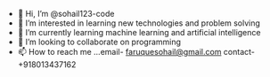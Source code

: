 - 👋 Hi, I’m @sohail123-code
- 👀 I’m interested in learning new technologies and problem solving
- 🌱 I’m currently learning machine learning and artificial intelligence
- 💞️ I’m looking to collaborate on programming
- 📫 How to reach me ...email- faruquesohail@gmail.com
                        contact- +918013437162

<!---
sohail123-code/sohail123-code is a ✨ special ✨ repository because its `README.md` (this file) appears on your GitHub profile.
You can click the Preview link to take a look at your changes.
--->
